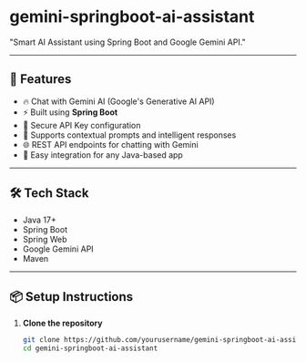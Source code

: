 # gemini-springboot-ai-assistant
"Smart AI Assistant using Spring Boot and Google Gemini API."

---

## 🚀 Features

- 🔥 Chat with Gemini AI (Google's Generative AI API)
- ⚡ Built using **Spring Boot**
- 🔐 Secure API Key configuration
- 🧠 Supports contextual prompts and intelligent responses
- 🌐 REST API endpoints for chatting with Gemini
- 🧰 Easy integration for any Java-based app

---

## 🛠️ Tech Stack

- Java 17+
- Spring Boot
- Spring Web
- Google Gemini API
- Maven

---

## 📦 Setup Instructions

1. **Clone the repository**
   ```bash
   git clone https://github.com/yourusername/gemini-springboot-ai-assistant.git
   cd gemini-springboot-ai-assistant


